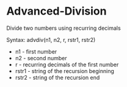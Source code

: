 # Advanced-Division
Divide two numbers using recurring decimals

Syntax:
advdiv(n1, n2, r, rstr1, rstr2)
* n1 - first number
* n2 - second number
* r - recurring decimals of the first number
* rstr1 - string of the recursion beginning
* rstr2 - string of the recursion end
